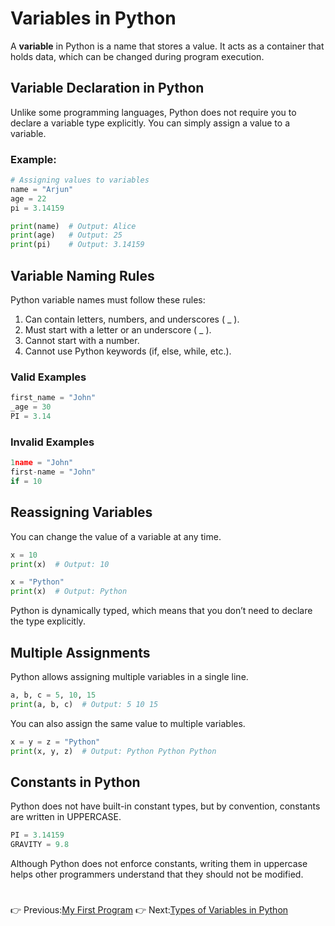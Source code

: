 # Variables in Python
A **variable** in Python is a name that stores a value. It acts as a container that holds data, which can be changed during program execution.
## Variable Declaration in Python
Unlike some programming languages, Python does not require you to declare a variable type explicitly. You can simply assign a value to a variable.
### **Example:**
```python
# Assigning values to variables
name = "Arjun"
age = 22
pi = 3.14159

print(name)  # Output: Alice
print(age)   # Output: 25
print(pi)    # Output: 3.14159
```
## Variable Naming Rules
Python variable names must follow these rules:
1. Can contain letters, numbers, and underscores ( _ ).
2. Must start with a letter or an underscore ( _ ).
3. Cannot start with a number.
4. Cannot use Python keywords (if, else, while, etc.).
### Valid Examples
```python
first_name = "John"
_age = 30
PI = 3.14
```
### Invalid Examples
```python
1name = "John"
first-name = "John"
if = 10
```
## Reassigning Variables
You can change the value of a variable at any time.
```python
x = 10
print(x)  # Output: 10

x = "Python"
print(x)  # Output: Python
```
Python is dynamically typed, which means that you don’t need to declare the type explicitly.
## Multiple Assignments
Python allows assigning multiple variables in a single line.
```python
a, b, c = 5, 10, 15
print(a, b, c)  # Output: 5 10 15
```
You can also assign the same value to multiple variables.
```python
x = y = z = "Python"
print(x, y, z)  # Output: Python Python Python
```
## Constants in Python
Python does not have built-in constant types, but by convention, constants are written in UPPERCASE.
```python
PI = 3.14159
GRAVITY = 9.8
```
Although Python does not enforce constants, writing them in uppercase helps other programmers understand that they should not be modified.
#
👉 Previous:[My First Program](my-first-program) 👉 Next:[Types of Variables in Python](Types-of-variables)
